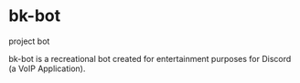 # bk-bot
project bot

bk-bot is a recreational bot created for entertainment purposes for Discord (a VoIP Application).
